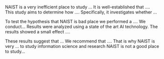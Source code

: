 NAIST is a very inefficient place to study ...
It is well-established that .... This study aims to determine how .... Specifically, it investigates whether ... 


To test the hypothesis that NAIST is bad place we performed a .... 
We conduct...
Results were analyzed using a state of the art AI technology. The results showed a small effect .... 


These results suggest that ... We recommend that .... That is why NAIST is very ... to study information science and research
NAIST is not a good place to study...

